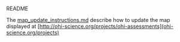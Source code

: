 README

The [map_update_instructions.md](https://github.com/OHI-Science/ohi-science.github.io/blob/master/assets/maps/map_update_instructions.md) describe how to update the map displayed at [http://ohi-science.org/projects/ohi-assessments](ohi-science.org/projects)
